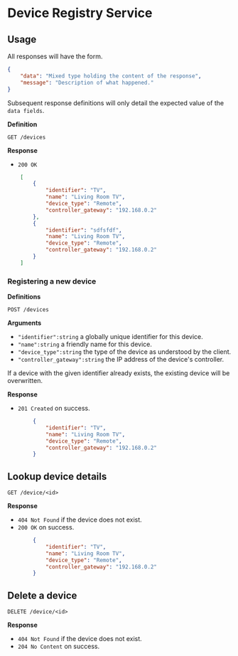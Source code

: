 # Device Registry Service

## Usage 

All responses will have the form.

```json
{
	"data": "Mixed type holding the content of the response",
	"message": "Description of what happened."
}
```

Subsequent response definitions will only detail the expected value of the `data fields`.

**Definition** 

`GET /devices`

**Response**

- `200 OK`

```json
	[
		{
			"identifier": "TV",
			"name": "Living Room TV",
			"device_type": "Remote",
			"controller_gateway": "192.168.0.2"
		},
		{
			"identifier": "sdfsfdf",
			"name": "Living Room TV",
			"device_type": "Remote",
			"controller_gateway": "192.168.0.2"
		}
	]
```

### Registering a new device

**Definitions** 

`POST /devices`

**Arguments**

- `"identifier":string` a globally unique identifier for this device.
- `"name":string` a friendly name for this device.
- `"device_type":string` the type of the device as understood by the client.
- `"controller_gateway":string` the IP address of the device's controller. 

If a device with the given identifier already exists, the existing device will be overwritten.

**Response**

- `201 Created` on success.

```json
		{
			"identifier": "TV",
			"name": "Living Room TV",
			"device_type": "Remote",
			"controller_gateway": "192.168.0.2"
		}
```

## Lookup device details

`GET /device/<id>`

**Response**

- `404 Not Found` if the device does not exist.
- `200 OK` on success.

```json
		{
			"identifier": "TV",
			"name": "Living Room TV",
			"device_type": "Remote",
			"controller_gateway": "192.168.0.2"
		}
```


## Delete a device

`DELETE /device/<id>`

**Response**

- `404 Not Found` if the device does not exist.
- `204 No Content` on success.



